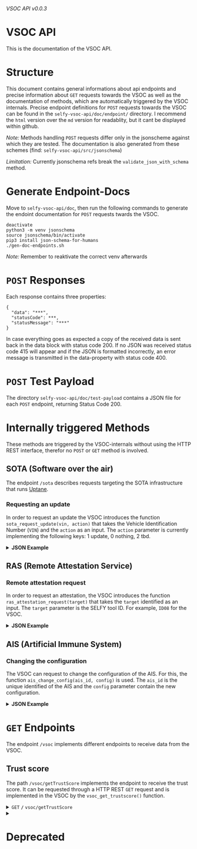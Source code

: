 *VSOC API v0.0.3*

# VSOC API

This is the documentation of the VSOC API.

# Structure

This document contains general informations about api endpoints and precise information about `GET` requests towards the VSOC
as well as the documentation of methods, which are automatically triggered by the VSOC internals. Precise endpoint definitions
for `POST` requests towards the VSOC can be found in the `selfy-vsoc-api/doc/endpoint/` directory. I recommend the `html` version over the `md` version
for readablity, but it cant be displayed within github.

*Note:* Methods handling `POST` requests differ only in the jsonscheme against which they are tested. The documentation is also
generated from these schemes (find: `selfy-vsoc-api/src/jsonschema`)

*Limitation:* Currently jsonschema refs break the `validate_json_with_schema` method.

# Generate Endpoint-Docs

Move to `selfy-vsoc-api/doc`, then run the following commands to generate the endoint documentation for `POST` requests twards the VSOC.

```shell
deactivate
python3 -m venv jsonschema
source jsonschema/bin/activate
pip3 install json-schema-for-humans
./gen-doc-endpoints.sh
```

*Note:* Remember to reaktivate the correct venv afterwards

# `POST` Responses

Each response contains three properties:

```
{
  "data": "***",
  "statusCode": ***,
  "statusMessage": "***"
}
```

In case everything goes as expected a copy of the received data is sent back in the data block with status code 200. If
no JSON was received status code 415 will appear and if the JSON is formatted incorrectly, an error message is
transmitted in the data-property with status code 400.

# `POST` Test Payload

The directory `selfy-vsoc-api/doc/test-payload` contains a JSON file for each `POST` endpoint, returning Status Code 200.

# Internally triggered Methods

These methods are triggered by the VSOC-internals without using the HTTP REST interface, therefor no `POST` or `GET` method is involved.

## SOTA (Software over the air)

The endpoint `/sota` describes requests targeting the SOTA infrastructure that runs [Uptane](https://uptane.org/).

### Requesting an update

In order to request an update the VSOC introduces the function `sota_request_update(vin, action)` that takes the Vehicle
Identification Number (`VIN`) and the `action` as an input. The `action` parameter is currently implementing the
following keys: 1 update, 0 nothing, 2 tbd.

<details>
  <summary>
    <b>JSON Example</b>
  </summary>

An example of the request from the VSOC to the SOTA:

```
{
  "toolId": 8,
  "timeStamp": "2023-11-21T06:14:00Z",
  "vin": "2a910ebe-b39a-4813-9992-373738ab4599",
  "action": "1",
  "deviceID": 8,
  "status": 2,
  "deviceMetadata": "Such nice metadata"
}
```
</details>

## RAS (Remote Attestation Service)

### Remote attestation request

In order to request an attestation, the VSOC introduces the function `ras_attestation_request(target)` that takes
the `target` identified as an input. The `target` parameter is the SELFY tool ID. For example, `ID08` for the VSOC.

<details>
  <summary>
    <b>JSON Example</b>
  </summary>
  
An example request send from the VSOC to the RAS:

```
{  
    "target_tool": "ID19",  
    "verifier": "ID18",  
    "VSOC": "ID08",  
    "nonce": "f9bf78b9a18ce6d46a0cd2b0b86df9da"  
} 
```
</details>

## AIS (Artificial Immune System)

### Changing the configuration

The VSOC can request to change the configuration of the AIS. For this, the function `ais_change_config(ais_id, config)`
is used. The `ais_id` is the unique identified of the AIS and the `config` parameter contain the new configuration.

<details>
  <summary>
    <b>JSON Example</b>
  </summary>

An example of the request from the VSOC to the AIS:

```
    "version": "1.0", 
    "action": "set", 
    "target": { 
        "type": "ais", 
        "specifiers": { 
            "ais_id": "<ais-id>"
        } 
    }, 
    "actuator": { 
        "type": "vsoc", 
        "specifiers": { 
            "vsoc_id": "VSOC" 
        } 
    }, 
    "args": "cfg"
```
</details>

# `GET` Endpoints

The endpoint `/vsoc` implements different endpoints to receive data from the VSOC.

## Trust score

The path `/vsoc/getTrustScore` implements the endpoint to receive the trust score. It can be requested through a HTTP
REST `GET` request and is implemented in the VSOC by the `vsoc_get_trustscore()` function.

<details>
    <summary>
        <code>GET</code> <!-- for example GET or POST -->
        <code><b>/</b></code> 
        <code>vsoc/getTrustScore</code> <!-- Endpoint path -->
    </summary>

#### Parameters

| name  | type | data type | description |
|-------|------|-----------|-------------|
| `tbd` | tbd  | tbd       | tbd         |

#### Responses

| http code | content-type       | response                                              |
|-----------|--------------------|-------------------------------------------------------|
| `200`     | `application/json` | `{"code":"200","message":"transmitted successfully"}` |
| `400`     | `application/json` | `{"code":"400","message":"Bad Request"}`              |
| `401`     | `application/json` | `{"code":"401","message":"Unauthorized"}`             |
| `404`     | `application/json` | `{"code":"404","message":"Not Found"}`                |

</details>

<details>
  <summary>
    <h1>Deprecated</h1>
  </summary>

  ## RSU (deprecated)

The roadside unit (RSU) collects data from V2X systems, collects them, and performs analysis. The component sends and
receives data.

### RSU status messages (deprecated)

<details>
    <summary>
        <code>POST</code> <!-- for example GET or POST -->
        <code><b>/</b></code> 
        <code>statusMessage</code> <!-- Endpoint path -->
    </summary>

#### Parameters

| name            | type     | data type | description                                |
|-----------------|----------|-----------|--------------------------------------------|
| `rsuDeviceID`   | required | string    | unique ID of the RSU                       |
| `messageTime`   | required | string    | timestamp of the message in ISO-8601 (UTC) |
| `statusMessage` | required | string    | data of the status message                 |

#### Responses

| http code | content-type       | response                                              |
|-----------|--------------------|-------------------------------------------------------|
| `200`     | `application/json` | `{"code":"200","message":"transmitted successfully"}` |
| `400`     | `application/json` | `{"code":"400","message":"Bad Request"}`              |
| `401`     | `application/json` | `{"code":"401","message":"Unauthorized"}`             |
| `404`     | `application/json` | `{"code":"404","message":"Not Found"}`                |

#### Example cURL

```javascript
curl - X
POST - H
"Content-Type: application/json"--
data
@post.json
http
://localhost:8889/
```

#### Example Python3.8+

```python
...
```

#### Status

| Status    | Python    | 
|-----------|-----------|
| Developed | in app.py |

</details>

<details>
    <summary>
        <code>POST</code> <!-- for example GET or POST -->
        <code><b>/</b></code> 
        <code>securityStatus</code> <!-- Endpoint path -->
    </summary>

#### Parameters

| name             | type     | data type | description                                |
|------------------|----------|-----------|--------------------------------------------|
| `rsuDeviceID`    | required | string    | unique ID of the RSU                       |
| `messageTime`    | required | string    | timestamp of the message in ISO-8601 (UTC) |
| `securityStatus` | required | string    | current security status                    |

#### Responses

| http code | content-type       | response                                              |
|-----------|--------------------|-------------------------------------------------------|
| `200`     | `application/json` | `{"code":"200","message":"transmitted successfully"}` |
| `400`     | `application/json` | `{"code":"400","message":"Bad Request"}`              |
| `401`     | `application/json` | `{"code":"401","message":"Unauthorized"}`             |
| `404`     | `application/json` | `{"code":"404","message":"Not Found"}`                |

#### Example cURL

```javascript
curl - X
POST - H
"Content-Type: application/json"--
data
@post.json
http
://localhost:8889/
```

#### Example Python3.8+

```python
...
```

</details>

<details>
    <summary>
        <code>POST</code> <!-- for example GET or POST -->
        <code><b>/</b></code> 
        <code>healthCheck</code> <!-- Endpoint path -->
    </summary>

#### Parameters

| name          | type     | data type | description                                |
|---------------|----------|-----------|--------------------------------------------|
| `rsuDeviceID` | required | string    | unique ID of the RSU                       |
| `messageTime` | required | string    | timestamp of the message in ISO-8601 (UTC) |
| `healthCheck` | required | string    | result of the health check                 |

#### Responses

| http code | content-type       | response                                              |
|-----------|--------------------|-------------------------------------------------------|
| `200`     | `application/json` | `{"code":"200","message":"transmitted successfully"}` |
| `400`     | `application/json` | `{"code":"400","message":"Bad Request"}`              |
| `401`     | `application/json` | `{"code":"401","message":"Unauthorized"}`             |
| `404`     | `application/json` | `{"code":"404","message":"Not Found"}`                |

#### Example cURL

```javascript
curl - X
POST - H
"Content-Type: application/json"--
data
@post.json
http
://localhost:8889/
```

#### Example Python3.8+

```python
...
```

</details>

### Safe operational modes (SOM) (deprecated)

<details>
    <summary>
        <code>POST</code> <!-- for example GET or POST -->
        <code><b>/</b></code> 
        <code>lastSOM</code> <!-- Endpoint path -->
    </summary>

#### Parameters

| name          | type     | data type | description                                |
|---------------|----------|-----------|--------------------------------------------|
| `rsuDeviceID` | required | string    | unique ID of the RSU                       |
| `messageTime` | required | string    | timestamp of the message in ISO-8601 (UTC) |
| `lastSOM`     | required | string    | last used safe operational mode            |

#### Responses

| http code | content-type       | response                                              |
|-----------|--------------------|-------------------------------------------------------|
| `200`     | `application/json` | `{"code":"200","message":"transmitted successfully"}` |
| `400`     | `application/json` | `{"code":"400","message":"Bad Request"}`              |
| `401`     | `application/json` | `{"code":"401","message":"Unauthorized"}`             |
| `404`     | `application/json` | `{"code":"404","message":"Not Found"}`                |

#### Example cURL

```javascript
curl - X
POST - H
"Content-Type: application/json"--
data
@post.json
http
://localhost:8889/
```

#### Example Python3.8+

```python
...
```

</details>

<details>
    <summary>
        <code>POST</code> <!-- for example GET or POST -->
        <code><b>/</b></code> 
        <code>currentSOM</code> <!-- Endpoint path -->
    </summary>

#### Parameters

| name          | type     | data type | description                                |
|---------------|----------|-----------|--------------------------------------------|
| `rsuDeviceID` | required | string    | unique ID of the RSU                       |
| `messageTime` | required | string    | timestamp of the message in ISO-8601 (UTC) |
| `currentSOM`  | required | string    | current safe operational mode in place     |

#### Responses

| http code | content-type       | response                                              |
|-----------|--------------------|-------------------------------------------------------|
| `200`     | `application/json` | `{"code":"200","message":"transmitted successfully"}` |
| `400`     | `application/json` | `{"code":"400","message":"Bad Request"}`              |
| `401`     | `application/json` | `{"code":"401","message":"Unauthorized"}`             |
| `404`     | `application/json` | `{"code":"404","message":"Not Found"}`                |

#### Example cURL

```javascript
curl - X
POST - H
"Content-Type: application/json"--
data
@post.json
http
://localhost:8889/
```

#### Example Python3.8+

```python
...
```

</details>

<details>
    <summary>
        <code>GET</code> <!-- for example GET or POST -->
        <code><b>/</b></code> 
        <code>triggerSafeOperationalMode</code> <!-- Endpoint path -->
    </summary>

#### Parameters

| name          | type     | data type | description                                |
|---------------|----------|-----------|--------------------------------------------|
| `rsuDeviceID` | required | string    | unique ID of the RSU                       |
| `messageTime` | required | string    | timestamp of the message in ISO-8601 (UTC) |
| `currentSOM`  | optional | string    | current safe operational mode in place     |

#### Responses

| http code | content-type       | response                                              |
|-----------|--------------------|-------------------------------------------------------|
| `200`     | `application/json` | `{"code":"200","message":"transmitted successfully"}` |
| `400`     | `application/json` | `{"code":"400","message":"Bad Request"}`              |
| `401`     | `application/json` | `{"code":"401","message":"Unauthorized"}`             |
| `404`     | `application/json` | `{"code":"404","message":"Not Found"}`                |

#### Example cURL

```javascript
curl - X
POST - H
"Content-Type: application/json"--
data
@post.json
http
://localhost:8889/
```

#### Example Python3.8+

```python
...
```

</details>

<details>
    <summary>
        <code>GET</code> <!-- for example GET or POST -->
        <code><b>/</b></code> 
        <code>triggerMinimumRiskManeuver</code> <!-- Endpoint path -->
    </summary>

#### Parameters

| name          | type     | data type | description                                |
|---------------|----------|-----------|--------------------------------------------|
| `rsuDeviceID` | required | string    | unique ID of the RSU                       |
| `messageTime` | required | string    | timestamp of the message in ISO-8601 (UTC) |
| `currentSOM`  | optional | string    | current safe operational mode in place     |

#### Responses

| http code | content-type       | response                                              |
|-----------|--------------------|-------------------------------------------------------|
| `200`     | `application/json` | `{"code":"200","message":"transmitted successfully"}` |
| `400`     | `application/json` | `{"code":"400","message":"Bad Request"}`              |
| `401`     | `application/json` | `{"code":"401","message":"Unauthorized"}`             |
| `404`     | `application/json` | `{"code":"404","message":"Not Found"}`                |

#### Example cURL

```javascript
curl - X
POST - H
"Content-Type: application/json"--
data
@post.json
http
://localhost:8889/
```

#### Example Python3.8+

```python
...
```

</details>

## Virtual vehicle (deprecated)

The control architecture from virtual vehicle (VIF) is able to simulate and collect data from vehicle sources such as
in-vehicle data and V2X.

### Vehicle information

<details>
    <summary>
        <code>POST</code> <!-- for example GET or POST -->
        <code><b>/</b></code> 
        <code>egoVehiclePosition</code> <!-- Endpoint path -->
    </summary>

#### Parameters

| name                 | type     | data type | description                                |
|----------------------|----------|-----------|--------------------------------------------|
| `vehicleID`          | required | string    | unique ID of the vehicle                   |
| `messageTime`        | required | string    | timestamp of the message in ISO-8601 (UTC) |
| `egoVehiclePosition` | required | string    | current position of the ego vehicle        |

#### Responses

| http code | content-type       | response                                              |
|-----------|--------------------|-------------------------------------------------------|
| `200`     | `application/json` | `{"code":"200","message":"transmitted successfully"}` |
| `400`     | `application/json` | `{"code":"400","message":"Bad Request"}`              |
| `401`     | `application/json` | `{"code":"401","message":"Unauthorized"}`             |
| `404`     | `application/json` | `{"code":"404","message":"Not Found"}`                |

#### Example cURL

```javascript
curl - X
POST - H
"Content-Type: application/json"--
data
@post.json
http
://localhost:8889/
```

#### Example Python3.8+

```python
...
```

</details>

<details>
    <summary>
        <code>POST</code> <!-- for example GET or POST -->
        <code><b>/</b></code> 
        <code>egoVehicleStatus</code> <!-- Endpoint path -->
    </summary>

#### Parameters

| name               | type     | data type | description                                |
|--------------------|----------|-----------|--------------------------------------------|
| `vehicleID`        | required | string    | unique ID of the vehicle                   |
| `messageTime`      | required | string    | timestamp of the message in ISO-8601 (UTC) |
| `egoVehicleStatus` | required | string    | current status of the ego vehicle          |

#### Responses

| http code | content-type       | response                                              |
|-----------|--------------------|-------------------------------------------------------|
| `200`     | `application/json` | `{"code":"200","message":"transmitted successfully"}` |
| `400`     | `application/json` | `{"code":"400","message":"Bad Request"}`              |
| `401`     | `application/json` | `{"code":"401","message":"Unauthorized"}`             |
| `404`     | `application/json` | `{"code":"404","message":"Not Found"}`                |

#### Example cURL

```javascript
curl - X
POST - H
"Content-Type: application/json"--
data
@post.json
http
://localhost:8889/
```

#### Example Python3.8+

```python
...
```

</details>

### Tool information (deprecated)

<details>
    <summary>
        <code>POST</code> <!-- for example GET or POST -->
        <code><b>/</b></code> 
        <code>toolStatus</code> <!-- Endpoint path -->
    </summary>

#### Parameters

| name          | type     | data type | description                                |
|---------------|----------|-----------|--------------------------------------------|
| `toolID`      | required | string    | unique ID of the tool                      |
| `messageTime` | required | string    | timestamp of the message in ISO-8601 (UTC) |
| `toolStatus`  | required | string    | current status of the tool                 |

#### Responses

| http code | content-type       | response                                              |
|-----------|--------------------|-------------------------------------------------------|
| `200`     | `application/json` | `{"code":"200","message":"transmitted successfully"}` |
| `400`     | `application/json` | `{"code":"400","message":"Bad Request"}`              |
| `401`     | `application/json` | `{"code":"401","message":"Unauthorized"}`             |
| `404`     | `application/json` | `{"code":"404","message":"Not Found"}`                |

#### Example cURL

```javascript
curl - X
POST - H
"Content-Type: application/json"--
data
@post.json
http
://localhost:8889/
```

#### Example Python3.8+

```python
...
```

</details>

## Trust data management system (TDMS) (deprecated)

The TDMS is a set of tools holding all relevant assets for data management.

### Healing procedures (deprecated)

<details>
    <summary>
        <code>GET</code> <!-- for example GET or POST -->
        <code><b>/</b></code> 
        <code>healingProcedures</code> <!-- Endpoint path -->
    </summary>

#### Parameters

| name                | type     | data type | description                                |
|---------------------|----------|-----------|--------------------------------------------|
| `toolID`            | optional | string    | unique ID of the tool                      |
| `messageTime`       | required | string    | timestamp of the message in ISO-8601 (UTC) |
| `healingProcedures` | required | string    | current set of healing procedures          |

#### Responses

| http code | content-type       | response                                              |
|-----------|--------------------|-------------------------------------------------------|
| `200`     | `application/json` | `{"code":"200","message":"transmitted successfully"}` |
| `400`     | `application/json` | `{"code":"400","message":"Bad Request"}`              |
| `401`     | `application/json` | `{"code":"401","message":"Unauthorized"}`             |
| `404`     | `application/json` | `{"code":"404","message":"Not Found"}`                |

#### Example cURL

```javascript
curl - X
POST - H
"Content-Type: application/json"--
data
@post.json
http
://localhost:8889/
```

#### Example Python3.8+

```python
...
```

</details>

<details>
    <summary>
        <code>POST</code> <!-- for example GET or POST -->
        <code><b>/</b></code> 
        <code>healingProcedures</code> <!-- Endpoint path -->
    </summary>

#### Parameters

| name                | type     | data type | description                                |
|---------------------|----------|-----------|--------------------------------------------|
| `toolID`            | optional | string    | unique ID of the tool                      |
| `messageTime`       | required | string    | timestamp of the message in ISO-8601 (UTC) |
| `healingProcedures` | required | string    | current set of healing procedures          |

#### Responses

| http code | content-type       | response                                              |
|-----------|--------------------|-------------------------------------------------------|
| `200`     | `application/json` | `{"code":"200","message":"transmitted successfully"}` |
| `400`     | `application/json` | `{"code":"400","message":"Bad Request"}`              |
| `401`     | `application/json` | `{"code":"401","message":"Unauthorized"}`             |
| `404`     | `application/json` | `{"code":"404","message":"Not Found"}`                |

#### Example cURL

```javascript
curl - X
POST - H
"Content-Type: application/json"--
data
@post.json
http
://localhost:8889/
```

#### Example Python3.8+

```python
...
```

</details>

## VSOC data subscription (deprecated)

Different services one and subscribe to.

### Knowledge  (deprecated)

<details>
    <summary>
        <code>GET</code> <!-- for example GET or POST -->
        <code><b>/</b></code> 
        <code>securityScenario</code> <!-- Endpoint path -->
    </summary>

#### Parameters

| name               | type     | data type | description                                |
|--------------------|----------|-----------|--------------------------------------------|
| `toolID`           | optional | string    | unique ID of the tool                      |
| `messageTime`      | required | string    | timestamp of the message in ISO-8601 (UTC) |
| `securityScenario` | required | string    | current set of security scenarios          |

#### Responses

| http code | content-type       | response                                              |
|-----------|--------------------|-------------------------------------------------------|
| `200`     | `application/json` | `{"code":"200","message":"transmitted successfully"}` |
| `400`     | `application/json` | `{"code":"400","message":"Bad Request"}`              |
| `401`     | `application/json` | `{"code":"401","message":"Unauthorized"}`             |
| `404`     | `application/json` | `{"code":"404","message":"Not Found"}`                |

#### Example cURL

```javascript
curl - X
POST - H
"Content-Type: application/json"--
data
@post.json
http
://localhost:8889/
```

#### Example Python3.8+

```python
...
```

</details>

<details>
    <summary>
        <code>GET</code> <!-- for example GET or POST -->
        <code><b>/</b></code> 
        <code>ontology</code> <!-- Endpoint path -->
    </summary>

#### Parameters

| name          | type     | data type | description                                |
|---------------|----------|-----------|--------------------------------------------|
| `toolID`      | optional | string    | unique ID of the tool                      |
| `messageTime` | required | string    | timestamp of the message in ISO-8601 (UTC) |
| `ontologyID`  | required | string    | ID of the requested ontology               |

#### Responses

| http code | content-type       | response                                              |
|-----------|--------------------|-------------------------------------------------------|
| `200`     | `application/json` | `{"code":"200","message":"transmitted successfully"}` |
| `400`     | `application/json` | `{"code":"400","message":"Bad Request"}`              |
| `401`     | `application/json` | `{"code":"401","message":"Unauthorized"}`             |
| `404`     | `application/json` | `{"code":"404","message":"Not Found"}`                |

#### Example cURL

```javascript
curl - X
POST - H
"Content-Type: application/json"--
data
@post.json
http
://localhost:8889/
```

#### Example Python3.8+

```python
...
```

</details>

### Security controls  (deprecated)

<details>
    <summary>
        <code>GET</code> <!-- for example GET or POST -->
        <code><b>/</b></code> 
        <code>patchForComponent</code> <!-- Endpoint path -->
    </summary>

#### Parameters

| name                | type     | data type | description                                |
|---------------------|----------|-----------|--------------------------------------------|
| `toolID`            | required | string    | unique ID of the tool                      |
| `messageTime`       | required | string    | timestamp of the message in ISO-8601 (UTC) |
| `currentPatchLevel` | optional | string    | current version of the installed patch     |

#### Responses

| http code | content-type       | response                                              |
|-----------|--------------------|-------------------------------------------------------|
| `200`     | `application/json` | `{"code":"200","message":"transmitted successfully"}` |
| `400`     | `application/json` | `{"code":"400","message":"Bad Request"}`              |
| `401`     | `application/json` | `{"code":"401","message":"Unauthorized"}`             |
| `404`     | `application/json` | `{"code":"404","message":"Not Found"}`                |

#### Example cURL

```javascript
curl - X
POST - H
"Content-Type: application/json"--
data
@post.json
http
://localhost:8889/
```

#### Example Python3.8+

```python
...
```

</details>

<details>
    <summary>
        <code>GET</code> <!-- for example GET or POST -->
        <code><b>/</b></code> 
        <code>triggerAudit</code> <!-- Endpoint path -->
    </summary>

#### Parameters

| name          | type     | data type | description                                |
|---------------|----------|-----------|--------------------------------------------|
| `toolID`      | required | string    | unique ID of the tool                      |
| `messageTime` | required | string    | timestamp of the message in ISO-8601 (UTC) |
| `lastAudit`   | optional | string    | timestamp of the last audit (ISO-8601 UTC) |

#### Responses

| http code | content-type       | response                                              |
|-----------|--------------------|-------------------------------------------------------|
| `200`     | `application/json` | `{"code":"200","message":"transmitted successfully"}` |
| `400`     | `application/json` | `{"code":"400","message":"Bad Request"}`              |
| `401`     | `application/json` | `{"code":"401","message":"Unauthorized"}`             |
| `404`     | `application/json` | `{"code":"404","message":"Not Found"}`                |

#### Example cURL

```javascript
curl - X
POST - H
"Content-Type: application/json"--
data
@post.json
http
://localhost:8889/
```

#### Example Python3.8+

```python
...
```

</details>

<details>
    <summary>
        <code>GET</code> <!-- for example GET or POST -->
        <code><b>/</b></code> 
        <code>triggerPentest</code> <!-- Endpoint path -->
    </summary>

#### Parameters

| name          | type     | data type | description                                  |
|---------------|----------|-----------|----------------------------------------------|
| `toolID`      | required | string    | unique ID of the tool                        |
| `messageTime` | required | string    | timestamp of the message in ISO-8601 (UTC)   |
| `lastPentest` | optional | string    | timestamp of the last pentest (ISO-8601 UTC) |

#### Responses

| http code | content-type       | response                                              |
|-----------|--------------------|-------------------------------------------------------|
| `200`     | `application/json` | `{"code":"200","message":"transmitted successfully"}` |
| `400`     | `application/json` | `{"code":"400","message":"Bad Request"}`              |
| `401`     | `application/json` | `{"code":"401","message":"Unauthorized"}`             |
| `404`     | `application/json` | `{"code":"404","message":"Not Found"}`                |

#### Example cURL

```javascript
curl - X
POST - H
"Content-Type: application/json"--
data
@post.json
http
://localhost:8889/
```

#### Example Python3.8+

```python
...
```

</details>

<details>
    <summary>
        <code>GET</code> <!-- for example GET or POST -->
        <code><b>/</b></code> 
        <code>triggerUpdate</code> <!-- Endpoint path -->
    </summary>

#### Parameters

| name          | type     | data type | description                                 |
|---------------|----------|-----------|---------------------------------------------|
| `toolID`      | required | string    | unique ID of the tool                       |
| `messageTime` | required | string    | timestamp of the message in ISO-8601 (UTC)  |
| `lastUpdate`  | optional | string    | timestamp of the last update (ISO-8601 UTC) |

#### Responses

| http code | content-type       | response                                              |
|-----------|--------------------|-------------------------------------------------------|
| `200`     | `application/json` | `{"code":"200","message":"transmitted successfully"}` |
| `400`     | `application/json` | `{"code":"400","message":"Bad Request"}`              |
| `401`     | `application/json` | `{"code":"401","message":"Unauthorized"}`             |
| `404`     | `application/json` | `{"code":"404","message":"Not Found"}`                |

#### Example cURL

```javascript
curl - X
POST - H
"Content-Type: application/json"--
data
@post.json
http
://localhost:8889/
```

#### Example Python3.8+

```python
...
```

</details>

### Security information (deprecated)

<details>
    <summary>
        <code>GET</code> <!-- for example GET or POST -->
        <code><b>/</b></code> 
        <code>vehicleTrustScore</code> <!-- Endpoint path -->
    </summary>

#### Parameters

| name          | type     | data type | description                                |
|---------------|----------|-----------|--------------------------------------------|
| `vehicleID`   | required | string    | unique ID of the tool                      |
| `messageTime` | required | string    | timestamp of the message in ISO-8601 (UTC) |

#### Responses

| http code | content-type       | response                                              |
|-----------|--------------------|-------------------------------------------------------|
| `200`     | `application/json` | `{"code":"200","message":"transmitted successfully"}` |
| `400`     | `application/json` | `{"code":"400","message":"Bad Request"}`              |
| `401`     | `application/json` | `{"code":"401","message":"Unauthorized"}`             |
| `404`     | `application/json` | `{"code":"404","message":"Not Found"}`                |

#### Example cURL

```javascript
curl - X
POST - H
"Content-Type: application/json"--
data
@post.json
http
://localhost:8889/
```

#### Example Python3.8+

```python
...
```

</details>

<details>
    <summary>
        <code>GET</code> <!-- for example GET or POST -->
        <code><b>/</b></code> 
        <code>groupOfVehiclesTrustScore</code> <!-- Endpoint path -->
    </summary>

#### Parameters

| name             | type     | data type | description                                |
|------------------|----------|-----------|--------------------------------------------|
| `vehicleGroupID` | required | string    | unique ID of the tool                      |
| `messageTime`    | required | string    | timestamp of the message in ISO-8601 (UTC) |

#### Responses

| http code | content-type       | response                                              |
|-----------|--------------------|-------------------------------------------------------|
| `200`     | `application/json` | `{"code":"200","message":"transmitted successfully"}` |
| `400`     | `application/json` | `{"code":"400","message":"Bad Request"}`              |
| `401`     | `application/json` | `{"code":"401","message":"Unauthorized"}`             |
| `404`     | `application/json` | `{"code":"404","message":"Not Found"}`                |

#### Example cURL

```javascript
curl - X
POST - H
"Content-Type: application/json"--
data
@post.json
http
://localhost:8889/
```

#### Example Python3.8+

```python
...
```

</details>

<details>
    <summary>
        <code>GET</code> <!-- for example GET or POST -->
        <code><b>/</b></code> 
        <code>toolTrustScore</code> <!-- Endpoint path -->
    </summary>

#### Parameters

| name          | type     | data type | description                                |
|---------------|----------|-----------|--------------------------------------------|
| `toolID`      | required | string    | unique ID of the tool                      |
| `messageTime` | required | string    | timestamp of the message in ISO-8601 (UTC) |

#### Responses

| http code | content-type       | response                                              |
|-----------|--------------------|-------------------------------------------------------|
| `200`     | `application/json` | `{"code":"200","message":"transmitted successfully"}` |
| `400`     | `application/json` | `{"code":"400","message":"Bad Request"}`              |
| `401`     | `application/json` | `{"code":"401","message":"Unauthorized"}`             |
| `404`     | `application/json` | `{"code":"404","message":"Not Found"}`                |

#### Example cURL

```javascript
curl - X
POST - H
"Content-Type: application/json"--
data
@post.json
http
://localhost:8889/
```

#### Example Python3.8+

```python
...
```

</details>


<details>
    <summary>
        <code>GET</code> <!-- for example GET or POST -->
        <code><b>/</b></code> 
        <code>vehicleSecurityState</code> <!-- Endpoint path -->
    </summary>

#### Parameters

| name          | type     | data type | description                                |
|---------------|----------|-----------|--------------------------------------------|
| `vehicleID`   | required | string    | unique ID of the tool                      |
| `messageTime` | required | string    | timestamp of the message in ISO-8601 (UTC) |

#### Responses

| http code | content-type       | response                                              |
|-----------|--------------------|-------------------------------------------------------|
| `200`     | `application/json` | `{"code":"200","message":"transmitted successfully"}` |
| `400`     | `application/json` | `{"code":"400","message":"Bad Request"}`              |
| `401`     | `application/json` | `{"code":"401","message":"Unauthorized"}`             |
| `404`     | `application/json` | `{"code":"404","message":"Not Found"}`                |

#### Example cURL

```javascript
curl - X
POST - H
"Content-Type: application/json"--
data
@post.json
http
://localhost:8889/
```

#### Example Python3.8+

```python
...
```

</details>

<details>
    <summary>
        <code>GET</code> <!-- for example GET or POST -->
        <code><b>/</b></code> 
        <code>networkSecurityState</code> <!-- Endpoint path -->
    </summary>

#### Parameters

| name          | type     | data type | description                                |
|---------------|----------|-----------|--------------------------------------------|
| `networkID`   | required | string    | unique ID of the tool                      |
| `messageTime` | required | string    | timestamp of the message in ISO-8601 (UTC) |

#### Responses

| http code | content-type       | response                                              |
|-----------|--------------------|-------------------------------------------------------|
| `200`     | `application/json` | `{"code":"200","message":"transmitted successfully"}` |
| `400`     | `application/json` | `{"code":"400","message":"Bad Request"}`              |
| `401`     | `application/json` | `{"code":"401","message":"Unauthorized"}`             |
| `404`     | `application/json` | `{"code":"404","message":"Not Found"}`                |

#### Example cURL

```javascript
curl - X
POST - H
"Content-Type: application/json"--
data
@post.json
http
://localhost:8889/
```

#### Example Python3.8+

```python
...
```

</details>

## VSOC analysis capabilities (deprecated)

Different services that allow analysis of data.

### Binary analysis (deprecated)

<details>
    <summary>
        <code>POST</code> <!-- for example GET or POST -->
        <code><b>/</b></code> 
        <code>binaryAnalysis</code> <!-- Endpoint path -->
    </summary>

#### Parameters

| name          | type     | data type | description                                |
|---------------|----------|-----------|--------------------------------------------|
| `toolID`      | optional | string    | unique ID of the tool                      |
| `messageTime` | required | string    | timestamp of the message in ISO-8601 (UTC) |
| `binary`      | required | object    | the file which need to be analysed         |

#### Responses

| http code | content-type       | response                                              |
|-----------|--------------------|-------------------------------------------------------|
| `200`     | `application/json` | `{"code":"200","message":"transmitted successfully"}` |
| `400`     | `application/json` | `{"code":"400","message":"Bad Request"}`              |
| `401`     | `application/json` | `{"code":"401","message":"Unauthorized"}`             |
| `404`     | `application/json` | `{"code":"404","message":"Not Found"}`                |

#### Example cURL

```javascript
curl - X
POST - H
"Content-Type: application/json"--
data
@post.json
http
://localhost:8889/
```

#### Example Python3.8+

```python
...
```

</details>
</details>
